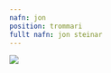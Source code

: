```yaml
---
nafn: jon
position: trommari
fullt nafn: jon steinar
---
```

<div>
<img src="/assets/images/author/jon.jpg" class="authorprofiles">
</div>
